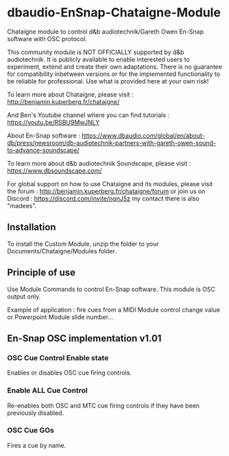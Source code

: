 # dbaudio-EnSnap-Chataigne-Module
Chataigne module to control d&amp;b audiotechnik/Gareth Owen En-Snap software with OSC protocol.  

This community module is NOT OFFICIALLY supported by d&b audiotechnik. It is publicly available to enable interested users to experiment, extend and create their own adaptations. There is no guarantee for compatibility inbetween versions or for the implemented functionality to be reliable for professional. Use what is provided here at your own risk!

To learn more about Chataigne, please visit : http://benjamin.kuperberg.fr/chataigne/

And Ben's Youtube channel where you can find tutorials : https://youtu.be/RSBU9MwJNLY

About En-Snap software : https://www.dbaudio.com/global/en/about-db/press/newsroom/db-audiotechnik-partners-with-gareth-owen-sound-to-advance-soundscape/

To learn more about d&amp;b audiotechnik Soundscape, please visit : https://www.dbsoundscape.com/  

For global support on how to use Chataigne and its modules, please visit the forum : 
http://benjamin.kuperberg.fr/chataigne/forum 
or join us on Discord : 
https://discord.com/invite/ngnJ5z my contact there is also "madees".

## Installation
To install the Custom Module, unzip the folder to your Documents/Chataigne/Modules folder.

## Principle of use
Use Module Commands to control En-Snap software.
This module is OSC output only.

Example of application : fire cues from a MIDI Module control change value or Powerpoint Module slide number...

## En-Snap OSC implementation v1.01

### OSC Cue Control Enable state
Enables or disables OSC cue firing controls.

### Enable ALL Cue Control
Re-enables both OSC and MTC cue firing controls if they have been previously disabled.

### OSC Cue GOs
Fires a cue by name.
